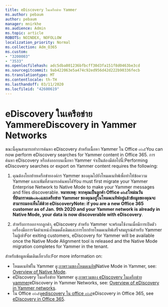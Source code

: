 ```yaml
---
title: eDiscovery ในเครือข่าย Yammer
ms.author: pebaum
author: pebaum
manager: mnirkhe
ms.audience: Admin
ms.topic: article
ROBOTS: NOINDEX, NOFOLLOW
localization_priority: Normal
ms.collection: Adm_O365
ms.custom:
- "3200003"
- "3533"
ms.openlocfilehash: adc5dba801236bfbcff30d3fa151f8d0463be3cd
ms.sourcegitcommit: 9ab422063e5a474c92ed956d42d222b90336fecb
ms.translationtype: MT
ms.contentlocale: th-TH
ms.lasthandoff: 03/11/2020
ms.locfileid: "42600619"
---
```

# <a name="ediscovery-in-yammer-networks"></a><span data-ttu-id="91fb5-102">eDiscovery ในเครือข่าย Yammer</span><span class="sxs-lookup"><span data-stu-id="91fb5-102">eDiscovery in Yammer Networks</span></span>

<span data-ttu-id="91fb5-103">ขณะนี้คุณสามารถทำการค้นหา eDiscovery สำหรับเนื้อหา Yammer ใน Office ๓๖๕</span><span class="sxs-lookup"><span data-stu-id="91fb5-103">You can now perform eDiscovery searches for Yammer content in Office 365.</span></span>  <span data-ttu-id="91fb5-104">การค้นหา eDiscovery หรือส่งออกบนเนื้อหา Yammer จำเป็นต้องมีต่อไปนี้:</span><span class="sxs-lookup"><span data-stu-id="91fb5-104">Performing eDiscovery searches or export on Yammer content requires the following:</span></span>

1. <span data-ttu-id="91fb5-105">คุณต้องโยกย้ายเครือข่ายองค์กร Yammer ของคุณไปยังโหมดเนทิฟเพื่อทำให้ข้อความ Yammer และแฟ้มที่สามารถค้นพบได้</span><span class="sxs-lookup"><span data-stu-id="91fb5-105">You must first migrate your Yammer Enterprise Network to Native Mode to make your Yammer messages and files discoverable.</span></span> <span data-ttu-id="91fb5-106">**หมายเหตุ: หากคุณเป็นลูกค้า Office ๓๖๕ใหม่ณวันที่9มกราคม๒๐๒๐และเครือข่าย Yammer ของคุณอยู่ในโหมดเนทิฟอยู่แล้วข้อมูลของคุณจะสามารถมองเห็นได้ด้วย eDiscovery**</span><span class="sxs-lookup"><span data-stu-id="91fb5-106">**Note: if you are a new Office 365 customer as of Jan. 9th 2020 and your Yammer network is already in Native Mode, your data is now discoverable with eDiscovery**.</span></span>

2. <span data-ttu-id="91fb5-107">สำหรับการออกจากลูกค้า, eDiscovery สำหรับ Yammer จะพร้อมใช้งานเมื่อมีการเปิดตัวเครื่องมือการจัดตำแหน่งโหมดดั้งเดิมและการโยกย้ายโหมดเนทิฟเสร็จสมบูรณ์สำหรับ Yammer ในผู้เช่า</span><span class="sxs-lookup"><span data-stu-id="91fb5-107">For exiting customers, eDiscovery for Yammer will be available once the Native Mode Alignment tool is released and the Native Mode migration completes for Yammer in the tenant.</span></span>

<span data-ttu-id="91fb5-108">สำหรับข้อมูลเพิ่มเติมเกี่ยวกับ:</span><span class="sxs-lookup"><span data-stu-id="91fb5-108">For more information on:</span></span>

- <span data-ttu-id="91fb5-109">โหมดเนทิฟใน Yammer ดู:[ภาพรวมของโหมดเนทิฟ](https://docs.microsoft.com/yammer/configure-your-yammer-network/overview-native-mode)</span><span class="sxs-lookup"><span data-stu-id="91fb5-109">Native Mode in Yammer, see: [Overview of Native Mode](https://docs.microsoft.com/yammer/configure-your-yammer-network/overview-native-mode).</span></span>
- <span data-ttu-id="91fb5-110">eDiscovery ในเครือข่าย Yammer ดู:[ภาพรวมของ eDiscovery ในเครือข่าย yammer](https://docs.microsoft.com/yammer/manage-security-and-compliance/overview-of-ediscovery)</span><span class="sxs-lookup"><span data-stu-id="91fb5-110">eDiscovery in Yammer Networks, see: [Overview of eDiscovery in Yammer networks](https://docs.microsoft.com/yammer/manage-security-and-compliance/overview-of-ediscovery).</span></span>
- <span data-ttu-id="91fb5-111">ใน Office ๓๖๕ดู[ediscovery ใน office ๓๖๕](https://docs.microsoft.com/microsoft-365/compliance/ediscovery)</span><span class="sxs-lookup"><span data-stu-id="91fb5-111">eDiscovery in Office 365, see [eDiscovery in Office 365](https://docs.microsoft.com/microsoft-365/compliance/ediscovery).</span></span>

